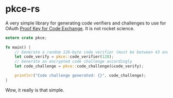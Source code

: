 # pkce-rs
A very simple library for generating code verifiers and challenges to use for OAuth [Proof Key for Code Exchange](https://tools.ietf.org/html/rfc7636). It is not rocket science.

```rs
extern crate pkce;
 
fn main() {
    // Generate a random 128-byte code verifier (must be between 43 and 128 bytes)
    let code_verify = pkce::code_verifier(128);
    // Generate an encrypted code challenge accordingly
    let code_challenge = pkce::code_challenge(&code_verify);

    println!("Code challenge generated: {}", code_challenge);
}
```

Wow, it really is that simple.